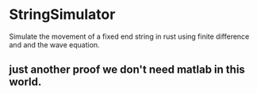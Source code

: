 # StringSimulator
Simulate the movement of a fixed end string in rust using finite difference and and the wave equation.
## just another proof we don't need matlab in this world.


